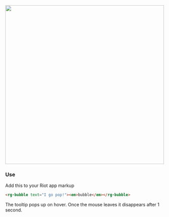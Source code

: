 <img src="https://raw.githubusercontent.com/RiotGear/rg-bubble/master/demo/img/example.png" width="500px" />

### Use

Add this to your Riot app markup

```html
<rg-bubble text="I go pop!"><em>bubble</em></rg-bubble>
```

The tooltip pops up on hover. Once the mouse leaves it disappears after 1 second.
